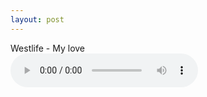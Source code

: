 ```yaml
---
layout: post
---
```




<p>Westlife - My love<br>
<audio controls="controls">
  <source src="/multimedia/My love - Weslife.ogg" type="audio/ogg" />
  <!--<source src="/multimedia/Ayu Ting Ting - Sambalado.ogg" type="audio/ogg"/>-->
Your browser does not support the audio element.
</audio> 
</p>


<script type="text/javascript">
sessionStorage.lastname="multimedia";
document.write(sessionStorage.lastname);
</script> 

<!--dan untuk melihat berapa kali user telah melihat web tersebut-->
<script type="text/javascript">
if (sessionStorage.pagecount)
  {
  sessionStorage.pagecount=Number(sessionStorage.pagecount) +1;
  }
else
  {
  sessionStorage.pagecount=1;
  }
document.write("Visits "+sessionStorage.pagecount+" time(s) this session.");
</script> 
